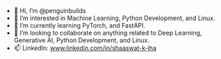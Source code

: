 - 👋 Hi, I’m @penguinbuilds
- 👀 I’m interested in Machine Learning, Python Development, and Linux.
- 🌱 I’m currently learning PyTorch, and FastAPI.
- 💞️ I’m looking to collaborate on anything related to Deep Learning, Generative AI, Python Development, and Linux.
- 📫 LinkedIn: www.linkedin.com/in/shaaswat-k-jha

<!---
penguinbuilds/penguinbuilds is a ✨ special ✨ repository because its `README.md` (this file) appears on your GitHub profile.
You can click the Preview link to take a look at your changes.
--->
